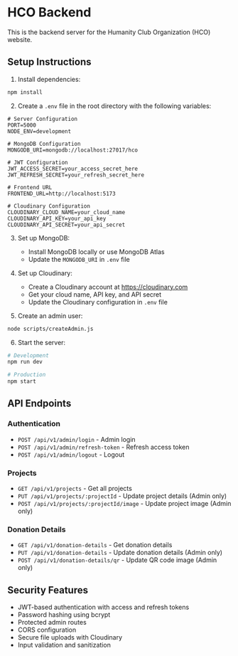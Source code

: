 # HCO Backend

This is the backend server for the Humanity Club Organization (HCO) website.

## Setup Instructions

1. Install dependencies:
```bash
npm install
```

2. Create a `.env` file in the root directory with the following variables:
```env
# Server Configuration
PORT=5000
NODE_ENV=development

# MongoDB Configuration
MONGODB_URI=mongodb://localhost:27017/hco

# JWT Configuration
JWT_ACCESS_SECRET=your_access_secret_here
JWT_REFRESH_SECRET=your_refresh_secret_here

# Frontend URL
FRONTEND_URL=http://localhost:5173

# Cloudinary Configuration
CLOUDINARY_CLOUD_NAME=your_cloud_name
CLOUDINARY_API_KEY=your_api_key
CLOUDINARY_API_SECRET=your_api_secret
```

3. Set up MongoDB:
   - Install MongoDB locally or use MongoDB Atlas
   - Update the `MONGODB_URI` in `.env` file

4. Set up Cloudinary:
   - Create a Cloudinary account at https://cloudinary.com
   - Get your cloud name, API key, and API secret
   - Update the Cloudinary configuration in `.env` file

5. Create an admin user:
```bash
node scripts/createAdmin.js
```

6. Start the server:
```bash
# Development
npm run dev

# Production
npm start
```

## API Endpoints

### Authentication
- `POST /api/v1/admin/login` - Admin login
- `POST /api/v1/admin/refresh-token` - Refresh access token
- `POST /api/v1/admin/logout` - Logout

### Projects
- `GET /api/v1/projects` - Get all projects
- `PUT /api/v1/projects/:projectId` - Update project details (Admin only)
- `POST /api/v1/projects/:projectId/image` - Update project image (Admin only)

### Donation Details
- `GET /api/v1/donation-details` - Get donation details
- `PUT /api/v1/donation-details` - Update donation details (Admin only)
- `POST /api/v1/donation-details/qr` - Update QR code image (Admin only)

## Security Features

- JWT-based authentication with access and refresh tokens
- Password hashing using bcrypt
- Protected admin routes
- CORS configuration
- Secure file uploads with Cloudinary
- Input validation and sanitization 